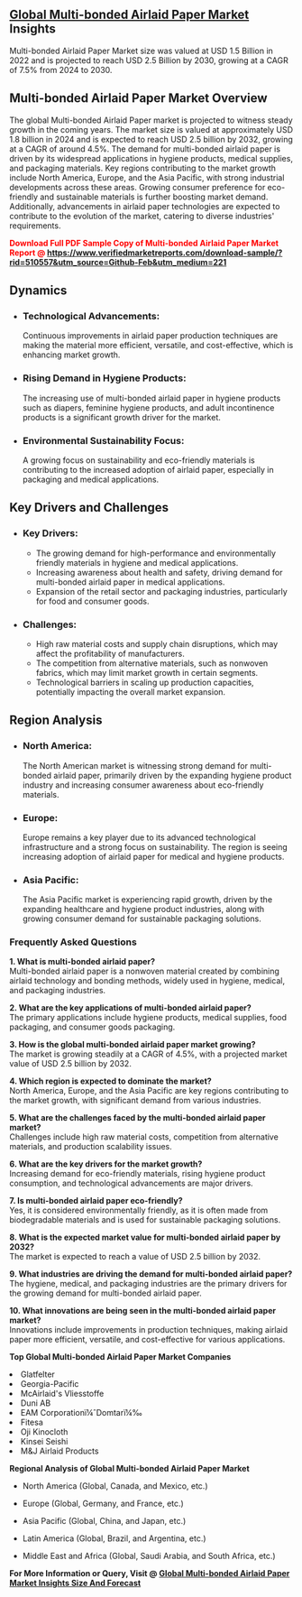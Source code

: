 <h2><a href="https://www.verifiedmarketreports.com/download-sample/?rid=510557&amp;utm_source=Github&amp;utm_medium=221" target="_blank">Global Multi-bonded Airlaid Paper Market</a> Insights</h2><p>Multi-bonded Airlaid Paper Market size was valued at USD 1.5 Billion in 2022 and is projected to reach USD 2.5 Billion by 2030, growing at a CAGR of 7.5% from 2024 to 2030.</p><p> <h2>Multi-bonded Airlaid Paper Market Overview</h2> <p>The global Multi-bonded Airlaid Paper market is projected to witness steady growth in the coming years. The market size is valued at approximately USD 1.8 billion in 2024 and is expected to reach USD 2.5 billion by 2032, growing at a CAGR of around 4.5%. The demand for multi-bonded airlaid paper is driven by its widespread applications in hygiene products, medical supplies, and packaging materials. Key regions contributing to the market growth include North America, Europe, and the Asia Pacific, with strong industrial developments across these areas. Growing consumer preference for eco-friendly and sustainable materials is further boosting market demand. Additionally, advancements in airlaid paper technologies are expected to contribute to the evolution of the market, catering to diverse industries' requirements.</p> <p><strong><p><span class=""><span style="color: #ff0000;"><strong>Download Full PDF Sample Copy of Multi-bonded Airlaid Paper Market Report</strong> @ </span><a href="https://www.verifiedmarketreports.com/download-sample/?rid=510557&amp;utm_source=Github-Feb&amp;utm_medium=221" target="_blank">https://www.verifiedmarketreports.com/download-sample/?rid=510557&amp;utm_source=Github-Feb&amp;utm_medium=221</a></span></p></strong></p> <h2>Dynamics</h2> <ul> <li><h3>Technological Advancements:</h3> Continuous improvements in airlaid paper production techniques are making the material more efficient, versatile, and cost-effective, which is enhancing market growth.</li> <li><h3>Rising Demand in Hygiene Products:</h3> The increasing use of multi-bonded airlaid paper in hygiene products such as diapers, feminine hygiene products, and adult incontinence products is a significant growth driver for the market.</li> <li><h3>Environmental Sustainability Focus:</h3> A growing focus on sustainability and eco-friendly materials is contributing to the increased adoption of airlaid paper, especially in packaging and medical applications.</li> </ul> <h2>Key Drivers and Challenges</h2> <ul> <li><h3>Key Drivers:</h3> <ul> <li>The growing demand for high-performance and environmentally friendly materials in hygiene and medical applications.</li> <li>Increasing awareness about health and safety, driving demand for multi-bonded airlaid paper in medical applications.</li> <li>Expansion of the retail sector and packaging industries, particularly for food and consumer goods.</li> </ul> </li> <li><h3>Challenges:</h3> <ul> <li>High raw material costs and supply chain disruptions, which may affect the profitability of manufacturers.</li> <li>The competition from alternative materials, such as nonwoven fabrics, which may limit market growth in certain segments.</li> <li>Technological barriers in scaling up production capacities, potentially impacting the overall market expansion.</li> </ul> </li> </ul> <h2>Region Analysis</h2> <ul> <li><h3>North America:</h3> The North American market is witnessing strong demand for multi-bonded airlaid paper, primarily driven by the expanding hygiene product industry and increasing consumer awareness about eco-friendly materials.</li> <li><h3>Europe:</h3> Europe remains a key player due to its advanced technological infrastructure and a strong focus on sustainability. The region is seeing increasing adoption of airlaid paper for medical and hygiene products.</li> <li><h3>Asia Pacific:</h3> The Asia Pacific market is experiencing rapid growth, driven by the expanding healthcare and hygiene product industries, along with growing consumer demand for sustainable packaging solutions.</li> </ul> <h3>Frequently Asked Questions</h3> <p><strong>1. What is multi-bonded airlaid paper?</strong><br>Multi-bonded airlaid paper is a nonwoven material created by combining airlaid technology and bonding methods, widely used in hygiene, medical, and packaging industries.</p> <p><strong>2. What are the key applications of multi-bonded airlaid paper?</strong><br>The primary applications include hygiene products, medical supplies, food packaging, and consumer goods packaging.</p> <p><strong>3. How is the global multi-bonded airlaid paper market growing?</strong><br>The market is growing steadily at a CAGR of 4.5%, with a projected market value of USD 2.5 billion by 2032.</p> <p><strong>4. Which region is expected to dominate the market?</strong><br>North America, Europe, and the Asia Pacific are key regions contributing to the market growth, with significant demand from various industries.</p> <p><strong>5. What are the challenges faced by the multi-bonded airlaid paper market?</strong><br>Challenges include high raw material costs, competition from alternative materials, and production scalability issues.</p> <p><strong>6. What are the key drivers for the market growth?</strong><br>Increasing demand for eco-friendly materials, rising hygiene product consumption, and technological advancements are major drivers.</p> <p><strong>7. Is multi-bonded airlaid paper eco-friendly?</strong><br>Yes, it is considered environmentally friendly, as it is often made from biodegradable materials and is used for sustainable packaging solutions.</p> <p><strong>8. What is the expected market value for multi-bonded airlaid paper by 2032?</strong><br>The market is expected to reach a value of USD 2.5 billion by 2032.</p> <p><strong>9. What industries are driving the demand for multi-bonded airlaid paper?</strong><br>The hygiene, medical, and packaging industries are the primary drivers for the growing demand for multi-bonded airlaid paper.</p> <p><strong>10. What innovations are being seen in the multi-bonded airlaid paper market?</strong><br>Innovations include improvements in production techniques, making airlaid paper more efficient, versatile, and cost-effective for various applications.</p> </p><p><strong>Top Global Multi-bonded Airlaid Paper Market Companies</strong></p><div data-test-id=""><p><li>Glatfelter</li><li>Georgia-Pacific</li><li>McAirlaid's Vliesstoffe</li><li>Duni AB</li><li>EAM Corporationï¼ˆDomtarï¼‰</li><li>Fitesa</li><li>Oji Kinocloth</li><li>Kinsei Seishi</li><li>M&J Airlaid Products</li></p><div><strong>Regional Analysis of&nbsp;Global Multi-bonded Airlaid Paper Market</strong></div><ul><li dir="ltr"><p dir="ltr">North America&nbsp;(Global, Canada, and Mexico, etc.)</p></li><li dir="ltr"><p dir="ltr">Europe (Global, Germany, and France, etc.)</p></li><li dir="ltr"><p dir="ltr">Asia Pacific&nbsp;(Global, China, and Japan, etc.)</p></li><li dir="ltr"><p dir="ltr">Latin America&nbsp;(Global, Brazil, and Argentina, etc.)</p></li><li dir="ltr">Middle East and Africa&nbsp;(Global, Saudi Arabia, and South Africa, etc.)</li></ul><p><strong>For More Information or Query, Visit @&nbsp;</strong><strong><a href="https://www.verifiedmarketreports.com/product/multi-bonded-airlaid-paper-market-size-and-forecast/?utm_source=Github&amp;utm_medium=221" target="_blank">Global Multi-bonded Airlaid Paper Market Insights Size And Forecast</a></strong></p></div>
